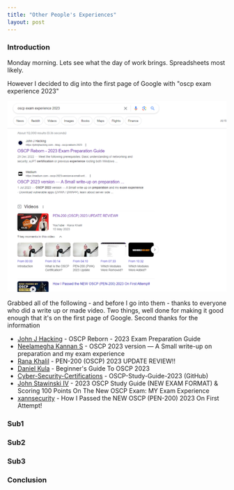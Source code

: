 ```yaml
---
title: "Other People's Experiences"
layout: post
---
```


### Introduction

Monday morning. Lets see what the day of work brings. Spreadsheets most likely.

However I decided to dig into the first page of Google with "oscp exam experience 2023"

![OSCP Exam Experience 2023 - Google Hits](oscp-exam-experience-2023.png)

Grabbed all of the following - and before I go into them - thanks to everyone who did a write up or made video. Two things, well done for making it good enough that it's on the first page of Google. Second thanks for the information

- [John J Hacking] - OSCP Reborn - 2023 Exam Preparation Guide
- [Neelamegha Kannan S] - OSCP 2023 version — A Small write-up on preparation and my exam experience
- [Rana Khalil] - PEN-200 (OSCP) 2023 UPDATE REVIEW!!
- [Daniel Kula] - Beginner's Guide To OSCP 2023
- [Cyber-Security-Certifications] - OSCP-Study-Guide-2023 (GitHub)
- [John Stawinski IV] - 2023 OSCP Study Guide (NEW EXAM FORMAT) & Scoring 100 Points On The New OSCP Exam: MY Exam Experience
- [xannsecurity] - How I Passed the NEW OSCP (PEN-200) 2023 On First Attempt!


### Sub1



### Sub2



### Sub3



### Conclusion



[OSCP]: https://www.offsec.com/courses/pen-200/
[John J Hacking]: https://johnjhacking.com/blog/oscp-reborn-2023/
[Neelamegha Kannan S]: https://medium.com/@kannnannmk/oscp-2023-version-a-small-write-up-on-preparation-and-my-exam-experience-55c31d543d17
[Rana Khalil]: https://www.youtube.com/watch?v=bEzDfY9bSsU
[Daniel Kula]: https://infosecwriteups.com/guide-to-oscp-2023-37c0aea0dec0
[Cyber-Security-Certifications]: https://github.com/Cyber-Security-Certifications/OSCP-Study-Guide-2023
[John Stawinski IV]: https://johnstawinski.com/2022/10/09/oscp-2023-study-guide-new-exam-format/
[John Stawinski IV - Article 2]: https://johnstawinski.com/2022/10/09/scoring-100-points-on-the-new-oscp-exam-my-exam-experience/
[xannsecurity]: https://www.youtube.com/watch?v=CmTddSiUGJs